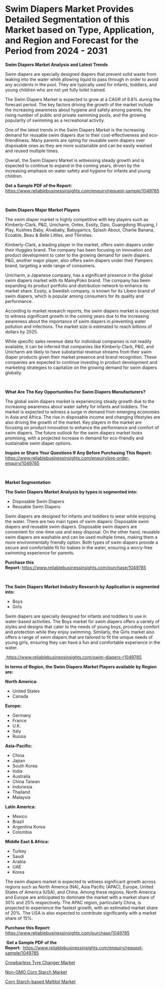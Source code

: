 <p><h1>Swim Diapers Market Provides Detailed Segmentation of this Market based on Type, Application, and Region and Forecast for the Period from 2024 - 2031</h1></p><p><strong>Swim Diapers Market Analysis and Latest Trends</strong></p>
<p><p>Swim diapers are specially designed diapers that prevent solid waste from leaking into the water while allowing liquid to pass through in order to avoid any accidents in the pool. They are typically used for infants, toddlers, and young children who are not yet fully toilet trained.</p><p>The Swim Diapers Market is expected to grow at a CAGR of 6.8% during the forecast period. The key factors driving the growth of the market include the increasing awareness about hygiene and safety among parents, the rising number of public and private swimming pools, and the growing popularity of swimming as a recreational activity.</p><p>One of the latest trends in the Swim Diapers Market is the increasing demand for reusable swim diapers due to their cost-effectiveness and eco-friendliness. Many parents are opting for reusable swim diapers over disposable ones as they are more sustainable and can be easily washed and reused multiple times.</p><p>Overall, the Swim Diapers Market is witnessing steady growth and is expected to continue to expand in the coming years, driven by the increasing emphasis on water safety and hygiene for infants and young children.</p></p>
<p><strong>Get a Sample PDF of the Report:&nbsp;</strong> <a href="https://www.reliablebusinessinsights.com/enquiry/request-sample/1049785">https://www.reliablebusinessinsights.com/enquiry/request-sample/1049785</a></p>
<p>&nbsp;</p>
<p><strong>Swim Diapers Major Market Players</strong></p>
<p><p>The swim diaper market is highly competitive with key players such as Kimberly-Clark, P&G, Unicharm, Ontex, Essity, Daio, Guangdong Wuyang, I Play, Kushies Baby, Alvababy, Babyganics, Splash About, Charlie Banana, Ecoable, Beau & Belle Littles, and Thirsties.</p><p>Kimberly-Clark, a leading player in the market, offers swim diapers under their Huggies brand. The company has been focusing on innovation and product development to cater to the growing demand for swim diapers. P&G, another major player, also offers swim diapers under their Pampers brand, targeting a wide range of consumers.</p><p>Unicharm, a Japanese company, has a significant presence in the global swim diapers market with its MamyPoko brand. The company has been expanding its product portfolio and distribution network to enhance its market share. Essity, a Swedish company, is known for its Libero brand of swim diapers, which is popular among consumers for its quality and performance.</p><p>According to market research reports, the swim diapers market is expected to witness significant growth in the coming years due to the increasing awareness about the importance of swim diapers in preventing water pollution and infections. The market size is estimated to reach billions of dollars by 2025.</p><p>While specific sales revenue data for individual companies is not readily available, it can be inferred that companies like Kimberly-Clark, P&G, and Unicharm are likely to have substantial revenue streams from their swim diaper products given their market presence and brand recognition. These companies are expected to continue investing in product development and marketing strategies to capitalize on the growing demand for swim diapers globally.</p></p>
<p>&nbsp;</p>
<p><strong>What Are The Key Opportunities For Swim Diapers Manufacturers?</strong></p>
<p><p>The global swim diapers market is experiencing steady growth due to the increasing awareness about water safety for infants and toddlers. The market is expected to witness a surge in demand from emerging economies in Asia and Africa. The rise in disposable income and changing lifestyles are also driving the growth of the market. Key players in the market are focusing on product innovation to enhance the performance and comfort of swim diapers. The future outlook for the swim diapers market looks promising, with a projected increase in demand for eco-friendly and sustainable swim diaper options.</p></p>
<p><strong>Inquire or Share Your Questions If Any Before Purchasing This Report:</strong> <a href="https://www.reliablebusinessinsights.com/enquiry/pre-order-enquiry/1049785">https://www.reliablebusinessinsights.com/enquiry/pre-order-enquiry/1049785</a></p>
<p>&nbsp;</p>
<p><strong>Market Segmentation</strong></p>
<p><strong>The Swim Diapers Market Analysis by types is segmented into:</strong></p>
<p><ul><li>Disposable Swim Diapers</li><li>Reusable Swim Diapers</li></ul></p>
<p><p>Swim diapers are designed for infants and toddlers to wear while enjoying the water. There are two main types of swim diapers: Disposable swim diapers and reusable swim diapers. Disposable swim diapers are convenient for one-time use and easy disposal. On the other hand, reusable swim diapers are washable and can be used multiple times, making them a more environmentally friendly option. Both types of swim diapers provide a secure and comfortable fit for babies in the water, ensuring a worry-free swimming experience for parents.</p></p>
<p><strong>Purchase this Report:&nbsp;</strong><a href="https://www.reliablebusinessinsights.com/purchase/1049785">https://www.reliablebusinessinsights.com/purchase/1049785</a></p>
<p>&nbsp;</p>
<p><strong>The Swim Diapers Market Industry Research by Application is segmented into:</strong></p>
<p><ul><li>Boys</li><li>Girls</li></ul></p>
<p><p>Swim diapers are specially designed for infants and toddlers to use in water-based activities. The Boys market for swim diapers offers a variety of styles and designs that cater to the needs of young boys, providing comfort and protection while they enjoy swimming. Similarly, the Girls market also offers a range of swim diapers that are tailored to fit the unique needs of young girls, ensuring they can have a fun and comfortable experience in the water.</p></p>
<p><a href="https://www.reliablebusinessinsights.com/swim-diapers-r1049785">&nbsp;https://www.reliablebusinessinsights.com/swim-diapers-r1049785</a></p>
<p><strong>In terms of Region, the Swim Diapers Market Players available by Region are:</strong></p>
<p>
    <p> <strong> North America: </strong>
        <ul>
            <li>United States</li>
            <li>Canada</li>
        </ul>
        </p> 
    <p> <strong> Europe: </strong>
        <ul>
            <li>Germany</li>
            <li>France</li>
            <li>U.K.</li>
            <li>Italy</li>
            <li>Russia</li>
        </ul>
        </p> 
    <p> <strong> Asia-Pacific: </strong>
        <ul>
            <li>China</li>
            <li>Japan</li>
            <li>South Korea</li>
            <li>India</li>
            <li>Australia</li>
            <li>China Taiwan</li>
            <li>Indonesia</li>
            <li>Thailand</li>
            <li>Malaysia</li>
        </ul>
        </p> 
    <p> <strong> Latin America: </strong>
        <ul>
            <li>Mexico</li>
            <li>Brazil</li>
            <li>Argentina Korea</li>
            <li>Colombia</li>
        </ul>
        </p> 
    <p> <strong> Middle East & Africa: </strong>
        <ul>
            <li>Turkey</li>
            <li>Saudi</li>
            <li>Arabia</li>
            <li>UAE</li>
            <li>Korea</li>
        </ul>
    </p>
    </p>
<p><p>The swim diapers market is expected to witness significant growth across regions such as North America (NA), Asia Pacific (APAC), Europe, United States of America (USA), and China. Among these regions, North America and Europe are anticipated to dominate the market with a market share of 30% and 25% respectively. The APAC region, particularly China, is projected to experience the fastest growth, with an estimated market share of 20%. The USA is also expected to contribute significantly with a market share of 15%.</p></p>
<p><strong>Purchase this Report: </strong><a href="https://www.reliablebusinessinsights.com/purchase/1049785">https://www.reliablebusinessinsights.com/purchase/1049785</a></p>
<p>&nbsp;<strong>Get a Sample PDF of the Report:&nbsp;&nbsp;</strong><a href="https://www.reliablebusinessinsights.com/enquiry/request-sample/1049785">https://www.reliablebusinessinsights.com/enquiry/request-sample/1049785</a></p>
<p><strong></strong></p>
<p><p><a href="https://github.com/gulaimolin/Market-Research-Report-List-5/blob/main/crowbarless-tyre-changer-market.md">Crowbarless Tyre Changer Market</a></p><p><a href="https://github.com/mauripalmi/Market-Research-Report-List-4/blob/main/non-gmo-corn-starch-market.md">Non-GMO Corn Starch Market</a></p><p><a href="https://github.com/RoccoManning/Market-Research-Report-List-6/blob/main/corn-starch-based-maltitol-market.md">Corn Starch-based Maltitol Market</a></p></p>